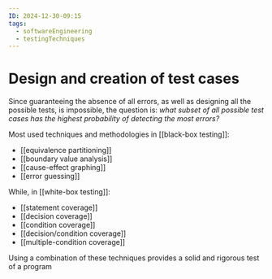 ```yaml
---
ID: 2024-12-30-09:15
tags:
  - softwareEngineering
  - testingTechniques
---
```

# Design and creation of test cases

Since guaranteeing the absence of all errors, as well as designing all the possible tests, is impossible, the question is: *what subset of all possible test cases has the highest probability of detecting the most errors?*

Most used techniques and methodologies in [[black-box testing]]:
- [[equivalence partitioning]]
- [[boundary value analysis]]
- [[cause-effect graphing]]
- [[error guessing]]

While, in [[white-box testing]]:
- [[statement coverage]]
- [[decision coverage]]
- [[condition coverage]]
- [[decision/condition coverage]]
- [[multiple-condition coverage]]

Using a combination of these techniques provides a solid and rigorous test of a program